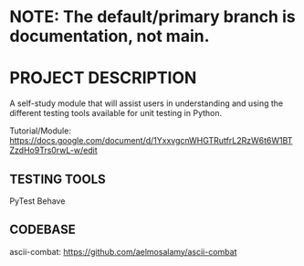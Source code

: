 # NOTE: The default/primary branch is documentation, not main.

# PROJECT DESCRIPTION

A self-study module that will assist users in understanding and using the different testing tools available for unit testing in Python.

Tutorial/Module: https://docs.google.com/document/d/1YxxvgcnWHGTRutfrL2RzW6t6W1BTZzdHo9Trs0rwL-w/edit

## TESTING TOOLS

PyTest
Behave

## CODEBASE

ascii-combat: https://github.com/aelmosalamy/ascii-combat 
